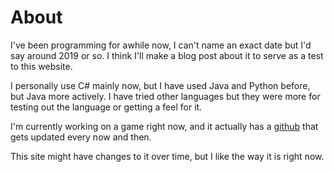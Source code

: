 # About

I've been programming for awhile now, I can't name an exact date but I'd say around 2019 or so. I think I'll make a blog post about it to serve as a test to this website.  

I personally use C# mainly now, but I have used Java and Python before, but Java more actively. I have tried other languages but they were more for testing out the language or getting a feel for it.  

I'm currently working on a game right now, and it actually has a [github](https://github.com/Pale-Gray/BlockGame-OpenTK) that gets updated every now and then.

This site might have changes to it over time, but I like the way it is right now.